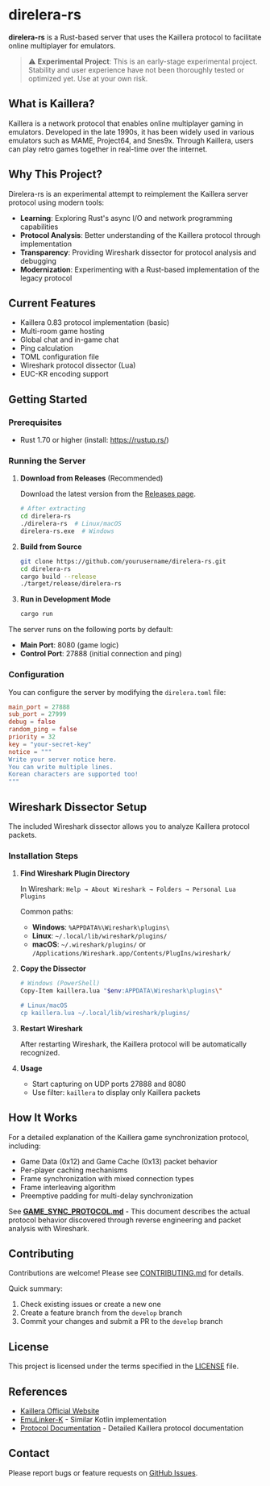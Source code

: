 # direlera-rs

**direlera-rs** is a Rust-based server that uses the Kaillera protocol to facilitate online multiplayer for emulators.

> ⚠️ **Experimental Project**: This is an early-stage experimental project. Stability and user experience have not been thoroughly tested or optimized yet. Use at your own risk.

## What is Kaillera?

Kaillera is a network protocol that enables online multiplayer gaming in emulators. Developed in the late 1990s, it has been widely used in various emulators such as MAME, Project64, and Snes9x. Through Kaillera, users can play retro games together in real-time over the internet.

## Why This Project?

Direlera-rs is an experimental attempt to reimplement the Kaillera server protocol using modern tools:

- **Learning**: Exploring Rust's async I/O and network programming capabilities
- **Protocol Analysis**: Better understanding of the Kaillera protocol through implementation
- **Transparency**: Providing Wireshark dissector for protocol analysis and debugging
- **Modernization**: Experimenting with a Rust-based implementation of the legacy protocol

## Current Features

- Kaillera 0.83 protocol implementation (basic)
- Multi-room game hosting
- Global chat and in-game chat
- Ping calculation
- TOML configuration file
- Wireshark protocol dissector (Lua)
- EUC-KR encoding support

## Getting Started

### Prerequisites

- Rust 1.70 or higher (install: https://rustup.rs/)

### Running the Server

1. **Download from Releases** (Recommended)

   Download the latest version from the [Releases page](https://github.com/yourusername/direlera-rs/releases).

   ```bash
   # After extracting
   cd direlera-rs
   ./direlera-rs  # Linux/macOS
   direlera-rs.exe  # Windows
   ```

2. **Build from Source**

   ```bash
   git clone https://github.com/yourusername/direlera-rs.git
   cd direlera-rs
   cargo build --release
   ./target/release/direlera-rs
   ```

3. **Run in Development Mode**

   ```bash
   cargo run
   ```

The server runs on the following ports by default:

- **Main Port**: 8080 (game logic)
- **Control Port**: 27888 (initial connection and ping)

### Configuration

You can configure the server by modifying the `direlera.toml` file:

```toml
main_port = 27888
sub_port = 27999
debug = false
random_ping = false
priority = 32
key = "your-secret-key"
notice = """
Write your server notice here.
You can write multiple lines.
Korean characters are supported too!
"""
```

## Wireshark Dissector Setup

The included Wireshark dissector allows you to analyze Kaillera protocol packets.

### Installation Steps

1. **Find Wireshark Plugin Directory**

   In Wireshark: `Help → About Wireshark → Folders → Personal Lua Plugins`

   Common paths:

   - **Windows**: `%APPDATA%\Wireshark\plugins\`
   - **Linux**: `~/.local/lib/wireshark/plugins/`
   - **macOS**: `~/.wireshark/plugins/` or `/Applications/Wireshark.app/Contents/PlugIns/wireshark/`

2. **Copy the Dissector**

   ```bash
   # Windows (PowerShell)
   Copy-Item kaillera.lua "$env:APPDATA\Wireshark\plugins\"

   # Linux/macOS
   cp kaillera.lua ~/.local/lib/wireshark/plugins/
   ```

3. **Restart Wireshark**

   After restarting Wireshark, the Kaillera protocol will be automatically recognized.

4. **Usage**

   - Start capturing on UDP ports 27888 and 8080
   - Use filter: `kaillera` to display only Kaillera packets

## How It Works

For a detailed explanation of the Kaillera game synchronization protocol, including:

- Game Data (0x12) and Game Cache (0x13) packet behavior
- Per-player caching mechanisms
- Frame synchronization with mixed connection types
- Frame interleaving algorithm
- Preemptive padding for multi-delay synchronization

See **[GAME_SYNC_PROTOCOL.md](GAME_SYNC_PROTOCOL.md)** - This document describes the actual protocol behavior discovered through reverse engineering and packet analysis with Wireshark.

## Contributing

Contributions are welcome! Please see [CONTRIBUTING.md](CONTRIBUTING.md) for details.

Quick summary:

1. Check existing issues or create a new one
2. Create a feature branch from the `develop` branch
3. Commit your changes and submit a PR to the `develop` branch

## License

This project is licensed under the terms specified in the [LICENSE](LICENSE) file.

## References

- [Kaillera Official Website](http://www.kaillera.com/)
- [EmuLinker-K](https://github.com/sysfce2/EmuLinker-K) - Similar Kotlin implementation
- [Protocol Documentation](protocol.txt) - Detailed Kaillera protocol documentation

## Contact

Please report bugs or feature requests on [GitHub Issues](https://github.com/yourusername/direlera-rs/issues).
